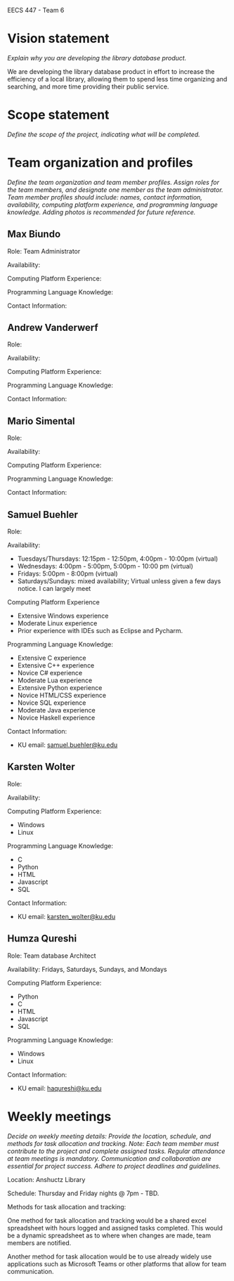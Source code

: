 EECS 447 - Team 6

# Vision statement
_Explain why you are developing the library database product._

We are developing the library database product in effort to increase the efficiency of a local library, allowing them to spend less time organizing and searching, and more time providing their public service.

# Scope statement
_Define the scope of the project, indicating what will be completed._


  
# Team organization and profiles
_Define the team organization and team member profiles. Assign roles for the team members, and designate one member as the team administrator.
Team member profiles should include: names, contact information, availability, computing platform experience, and programming language knowledge. Adding photos is recommended for future reference._

## Max Biundo
Role: Team Administrator

Availability: 

Computing Platform Experience: 

Programming Language Knowledge:

Contact Information: 


## Andrew Vanderwerf
Role: 

Availability: 

Computing Platform Experience: 

Programming Language Knowledge:

Contact Information: 


## Mario Simental
Role: 

Availability: 

Computing Platform Experience: 

Programming Language Knowledge:

Contact Information: 


## Samuel Buehler
Role: 

Availability: 
- Tuesdays/Thursdays: 12:15pm - 12:50pm, 4:00pm - 10:00pm (virtual)
- Wednesdays: 4:00pm - 5:00pm, 5:00pm - 10:00 pm (virtual)
- Fridays: 5:00pm - 8:00pm (virtual)
- Saturdays/Sundays: mixed availability; Virtual unless given a few days notice.
I can largely meet 

Computing Platform Experience
- Extensive Windows experience
- Moderate Linux experience
- Prior experience with IDEs such as Eclipse and Pycharm.

Programming Language Knowledge:
- Extensive C experience
- Extensive C++ experience
- Novice C# experience
- Moderate Lua experience
- Extensive Python experience
- Novice HTML/CSS experience
- Novice SQL experience
- Moderate Java experience
- Novice Haskell experience

Contact Information: 
- KU email: samuel.buehler@ku.edu

## Karsten Wolter
Role: 

Availability: 

Computing Platform Experience: 
- Windows
- Linux

Programming Language Knowledge:
- C
- Python
- HTML
- Javascript
- SQL
  
Contact Information: 
- KU email: karsten_wolter@ku.edu

## Humza Qureshi
Role: Team database Architect

Availability: 
Fridays, Saturdays, Sundays, and Mondays

Computing Platform Experience: 
- Python
- C
- HTML
- Javascript
- SQL
  

Programming Language Knowledge:
- Windows
- Linux

Contact Information: 
- KU email: haqureshi@ku.edu

  
# Weekly meetings
_Decide on weekly meeting details: Provide the location, schedule, and methods for task allocation and tracking.
Note: Each team member must contribute to the project and complete assigned tasks. Regular attendance at team meetings is mandatory.
Communication and collaboration are essential for project success. Adhere to project deadlines and guidelines._

Location: Anshuctz Library

Schedule: Thursday and Friday nights @ 7pm - TBD. 

Methods for task allocation and tracking: 

  One method for task allocation and tracking would be a shared excel spreadsheet with hours logged and assigned tasks completed. This would be a dynamic spreadsheet as to where when changes are made, team members are notified. 
  
  Another method for task allocation would be to use already widely use applications such as Microsoft Teams or other platforms that allow for team communication. 

